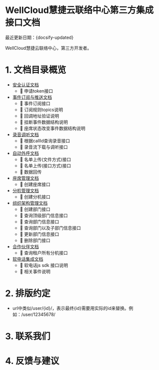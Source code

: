 # WellCloud慧捷云联络中心第三方集成接口文档

最近更新日期：{docsify-updated}

WellCloud慧捷云联络中心，第三方开发者。

# 1. 文档目录概览

- [安全认证文档](security.md)
    - :bus: 申请token接口
- [事件订阅与推送文档](event.md)
    - :bus: 事件订阅接口
    - :book: 订阅规则topics说明
    - :book: 回调地址验证说明
    - :book: 挂断事件数据结构说明
    - :book: 座席状态改变事件数据结构说明
- [录音调听文档](recording.md)
    - :bus: 根据callId查询录音接口
    - :bus: 录音流下载与调听接口
- [自动外呼文档](ocm.md)
    - :bus: 名单上传(文件方式)接口
    - :bus: 名单上传(接口方式)接口
    - :book: 数据回传
- [座席管理文档](agent.md)
    - :bus: 创建座席接口
- [分机管理文档](extension.md)
    - :bus: 创建分机接口
- [组织架构管理文档](org.md)
    - :bus: 创建部门接口
    - :bus: 查询顶级部门信息接口
    - :bus: 查询部门信息接口
    - :bus: 查询部门以及子部门信息接口
    - :bus: 更新部门信息接口
    - :bus: 删除部门接口
- [合作伙伴文档](partner.md)
    - :bus: 查询租户所有分机接口
- [软电话集成文档](https://github.com/wangduanduan/wellclient)
    - :book: 软电话js sdk 接口说明
    - :book: 相关事件说明

# 2. 排版约定

- url中类似/user/{id}/，表示最终{id}需要用实际的id来替换。例如：/user/12345678/

# 3. 联系我们

# 4. 反馈与建议
